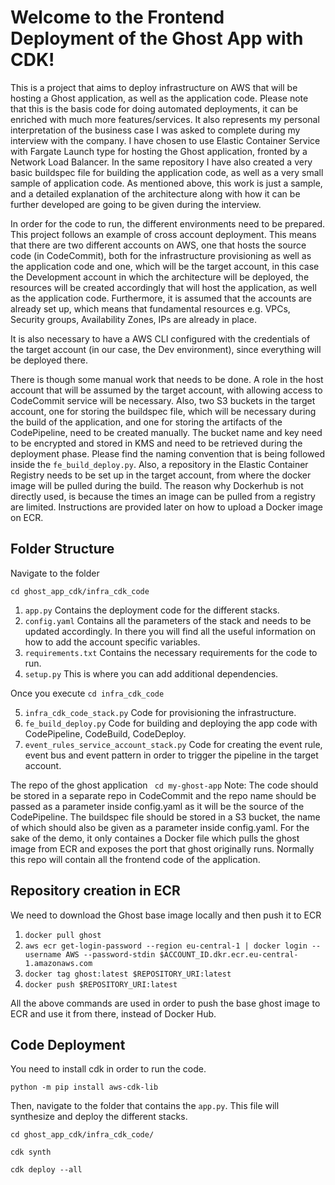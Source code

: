 
# Welcome to the Frontend Deployment of the Ghost App with CDK!

This is a project that aims to deploy infrastructure on AWS that will be hosting a Ghost application, as well as the application code.
Please note that this is the basis code for doing automated deployments, it can be enriched with much more features/services. It also represents my personal interpretation of the business case I was asked to complete during my interview with the company. I have chosen to use Elastic Container Service with Fargate Launch type for hosting the Ghost application, fronted by a Network Load Balancer. In the same repository I have also created a very basic buildspec file for building the application code, as well as a very small sample of application code. As mentioned above, this work is just a sample, and a detailed explanation of the architecture along with how it can be further developed are going to be given during the interview.

In order for the code to run, the different environments need to be prepared. This project follows an example of cross account deployment. This means that there are two different accounts on AWS, one that hosts the source code (in CodeCommit), both for the infrastructure provisioning as well as the application code and one, which will be the target account, in this case the Development account in which the architecture will be deployed, the resources will be created accordingly that will host the application, as well as the application code. Furthermore, it is assumed that the accounts are already set up, which means that fundamental resources e.g. VPCs, Security groups, Availability Zones, IPs are already in place.

It is also necessary to have a AWS CLI configured with the credentials of the target account (in our case, the Dev environment), since everything will be deployed there.

There is though some manual work that needs to be done. A role in the host account that will be assumed by the target account, with allowing access to CodeCommit service will be necessary. Also, two S3 buckets in the target account, one for storing the buildspec file, which will be necessary during the build of the application, and one for storing the artifacts of the CodePipeline, need to be created manually. The bucket name and key need to be encrypted and stored in KMS and need to be retrieved during the deployment phase. Please find the naming convention that is being followed inside the ` fe_build_deploy.py `. Also, a repository in the Elastic Container Registry needs to be set up in the target account, from where the docker image will be pulled during the build. The reason why Dockerhub is not directly used, is because the times an image can be pulled from a registry are limited. Instructions are provided later on how to upload a Docker image on ECR.

## Folder Structure

Navigate to the folder
```
cd ghost_app_cdk/infra_cdk_code
```
1. `app.py` Contains the deployment code for the different stacks.
2. `config.yaml` Contains all the parameters of the stack and needs to be updated accordingly. In there you will find all the useful information on how to add the account specific variables.
3. `requirements.txt` Contains the necessary requirements for the code to run.
4. `setup.py` This is where you can add additional dependencies.

Once you execute ``` cd infra_cdk_code ``` 

5. `infra_cdk_code_stack.py` Code for provisioning the infrastructure.
6. `fe_build_deploy.py` Code for building and deploying the app code with CodePipeline, CodeBuild, CodeDeploy.
7. `event_rules_service_account_stack.py` Code for creating the event rule, event bus and event pattern in order to trigger the pipeline in the target account.

The repo of the ghost application ` cd my-ghost-app`
Note: The code should be stored in a separate repo in CodeCommit and the repo name should be passed as a parameter inside config.yaml as it will be the source of the CodePipeline. The buildspec file should be stored in a S3 bucket, the name of which should also be given as a parameter inside config.yaml. For the sake of the demo, it only containes a Docker file which pulls the ghost image from ECR and exposes the port that ghost originally runs. Normally this repo will contain all the frontend code of the application.

## Repository creation in ECR

We need to download the Ghost base image locally and then push it to ECR

1. ``` docker pull ghost ```
2. ``` aws ecr get-login-password --region eu-central-1 | docker login --username AWS --password-stdin $ACCOUNT_ID.dkr.ecr.eu-central-1.amazonaws.com ```
3. ``` docker tag ghost:latest $REPOSITORY_URI:latest ```
4. ``` docker push $REPOSITORY_URI:latest ```

All the above commands are used in order to push the base ghost image to ECR and use it from there, instead of Docker Hub.

## Code Deployment

You need to install cdk in order to run the code.
```
python -m pip install aws-cdk-lib
```
Then, navigate to the folder that contains the `app.py`. This file will synthesize and deploy the different stacks.
```
cd ghost_app_cdk/infra_cdk_code/
```
```
cdk synth
```
```
cdk deploy --all
```






